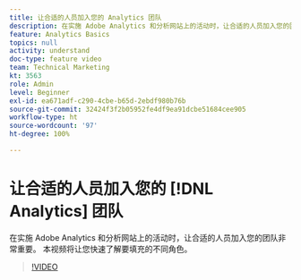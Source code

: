 ```yaml
---
title: 让合适的人员加入您的 Analytics 团队
description: 在实施 Adobe Analytics 和分析网站上的活动时，让合适的人员加入您的团队非常重要。 本视频将让您快速了解要填充的不同角色。
feature: Analytics Basics
topics: null
activity: understand
doc-type: feature video
team: Technical Marketing
kt: 3563
role: Admin
level: Beginner
exl-id: ea671adf-c290-4cbe-b65d-2ebdf980b76b
source-git-commit: 32424f3f2b05952fe4df9ea91dcbe51684cee905
workflow-type: ht
source-wordcount: '97'
ht-degree: 100%

---
```


# 让合适的人员加入您的 [!DNL Analytics] 团队

在实施 Adobe Analytics 和分析网站上的活动时，让合适的人员加入您的团队非常重要。 本视频将让您快速了解要填充的不同角色。

>[!VIDEO](https://video.tv.adobe.com/v/28756/?quality=12)
